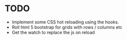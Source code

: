 # TODO
* Implement some CSS hot reloading using the hooks.
* Roll html 5 bootstrap for grids with rows / columns etc
* Get the watch to replace the js on reload
